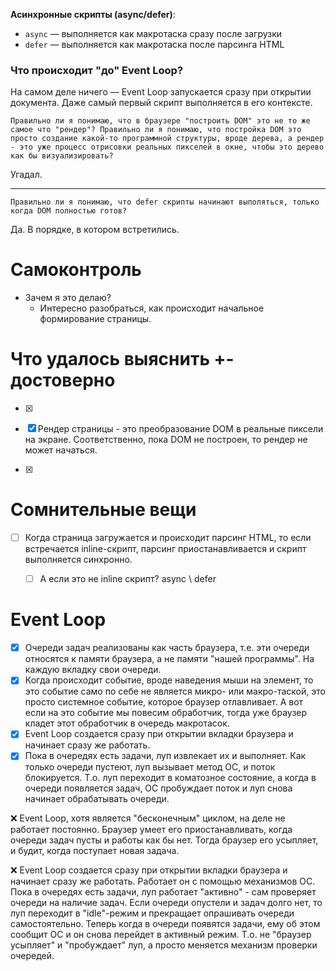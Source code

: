 **Асинхронные скрипты (async/defer)**:

- `async` — выполняется как макротаска сразу после загрузки
- `defer` — выполняется как макротаска после парсинга HTML

### Что происходит "до" Event Loop?

На самом деле ничего — Event Loop запускается сразу при открытии  документа. Даже самый первый скрипт выполняется в его контексте.





```
Правильно ли я понимаю, что в браузере "построить DOM" это не то же самое что "рендер"? Правильно ли я понимаю, что постройка DOM это просто создание какой-то программной структуры, вроде дерева, а рендер - это уже процесс отрисовки реальных пикселей в окне, чтобы это дерево как бы визуализировать?
```

Угадал.

---

```
Правильно ли я понимаю, что defer скрипты начинают выполяться, только когда DOM полностью готов?
```

Да. В порядке, в котором встретились.



# Самоконтроль

- Зачем я это делаю?
  - Интересно разобраться, как происходит начальное формирование страницы.

# Что удалось выяснить +- достоверно



* [x] 

* [x] Рендер страницы - это преобразование DOM в реальные пиксели на экране. Соответственно, пока DOM не построен, то рендер не может начаться.

* [x] 

  







# Сомнительные вещи

- [ ] Когда страница загружается и происходит парсинг HTML, то если встречается inline-скрипт, парсинг приостанавливается и скрипт выполняется синхронно.
  - [ ] А если это не inline скрипт? async \ defer



# Event Loop

- [x] Очереди задач реализованы как часть браузера, т.е. эти очереди относятся к памяти браузера, а не памяти "нашей программы". На каждую вкладку свои очереди.
- [x] Когда происходит событие, вроде наведения мыши на элемент, то это событие само по себе не является микро- или макро-таской, это просто системное событие, которое браузер отлавливает. А вот если на это событие мы повесим обработчик, тогда уже браузер кладет этот обработчик в очередь макротасок.
- [x] Event Loop создается сразу при открытии вкладки браузера и начинает сразу же работать.
- [x] Пока в очередях есть задачи, луп извлекает их и выполняет. Как только очереди пустеют, луп вызывает метод ОС, и поток блокируется. Т.о. луп переходит в коматозное состояние, а когда в очереди появляется задач, ОС пробуждает поток и луп снова начинает обрабатывать очереди.

❌ Event Loop, хотя является "бесконечным" циклом, на деле не работает постоянно. Браузер умеет его приостанавливать, когда очереди задач пусты и работы как бы нет. Тогда браузер его усыпляет, и будит, когда поступает новая задача.

❌ Event Loop создается сразу при открытии вкладки браузера и начинает сразу же работать. Работает он с помощью механизмов ОС. Пока в очередях есть задачи, луп работает "активно" - сам проверяет очереди на наличие задач. Если очереди опустели и задач долго нет, то луп переходит в "idle"-режим и прекращает опрашивать очереди самостоятельно. Теперь когда в очереди появятся задачи, ему об этом сообщит ОС и он снова перейдет в активный режим. Т.о. не "браузер усыпляет" и "пробуждает" луп, а просто меняется механизм проверки очередей.



